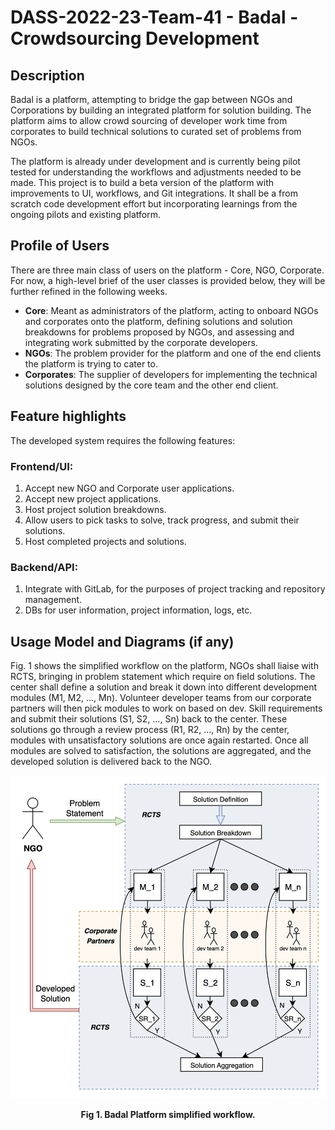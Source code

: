 # DASS-2022-23-Team-41 - Badal - Crowdsourcing Development

## Description

Badal is a platform, attempting to bridge the gap between NGOs and Corporations by building an integrated platform for solution building. The platform aims to allow crowd sourcing of developer work time from corporates to build technical solutions to curated set of problems from NGOs.

The platform is already under development and is currently being pilot tested for understanding the workflows and adjustments needed to be made. This project is to build a beta version of the platform with improvements to UI, workflows, and Git integrations. It shall be a from scratch code development effort but incorporating learnings from the ongoing pilots and existing platform.

## Profile of Users

There are three main class of users on the platform - Core, NGO, Corporate. For now, a high-level brief of the user classes is provided below, they will be further refined in the following weeks.

- **Core**: Meant as administrators of the platform, acting to onboard NGOs and corporates onto the platform, defining solutions and solution breakdowns for problems proposed by NGOs, and assessing and integrating work submitted by the corporate developers.
- **NGOs**: The problem provider for the platform and one of the end clients the platform is trying to cater to.
- **Corporates**: The supplier of developers for implementing the technical solutions designed by the core team and the other end client.

## Feature highlights

The developed system requires the following features:

### Frontend/UI:

1. Accept new NGO and Corporate user applications.
2. Accept new project applications.
3. Host project solution breakdowns.
4. Allow users to pick tasks to solve, track progress, and submit their solutions.
5. Host completed projects and solutions.

### Backend/API:

1. Integrate with GitLab, for the purposes of project tracking and repository management.
2. DBs for user information, project information, logs, etc.

## Usage Model and Diagrams (if any)

Fig. 1 shows the simplified workflow on the platform, NGOs shall liaise with RCTS, bringing in problem statement which require on field solutions. The center shall define a solution and break it down into different development modules (M1, M2, …, Mn). Volunteer developer teams from our corporate partners will then pick modules to work on based on dev. Skill requirements and submit their solutions (S1, S2, …, Sn) back to the center. These solutions go through a review process (R1, R2, …, Rn) by the center, modules with unsatisfactory solutions are once again restarted.  Once all modules are solved to satisfaction, the solutions are aggregated, and the developed solution is delivered back to the NGO.

![( ; v ;) Sorry links are broken](images/Badal-simplified-workflow.png?raw=true)
<p align="center"> <b> Fig 1. Badal Platform simplified workflow. </b> </p>